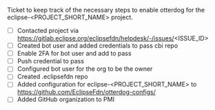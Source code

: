 Ticket to keep track of the necessary steps to enable otterdog for the eclipse-<PROJECT_SHORT_NAME> project.

* [ ] Contacted project via https://gitlab.eclipse.org/eclipsefdn/helpdesk/-/issues/<ISSUE_ID>
* [ ] Created bot user and added credentials to pass cbi repo
* [ ] Enable 2FA for bot user and add to pass
* [ ] Push credential to pass
* [ ] Configured bot user for the org to be the owner
* [ ] Created .eclipsefdn repo
* [ ] Added configuration for eclipse-<PROJECT_SHORT_NAME> to https://github.com/EclipseFdn/otterdog-configs/
* [ ] Added GitHub organization to PMI